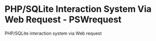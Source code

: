 # PHP/SQLite Interaction System Via Web Request - PSWrequest


PHP/SQLite interaction system via Web request
